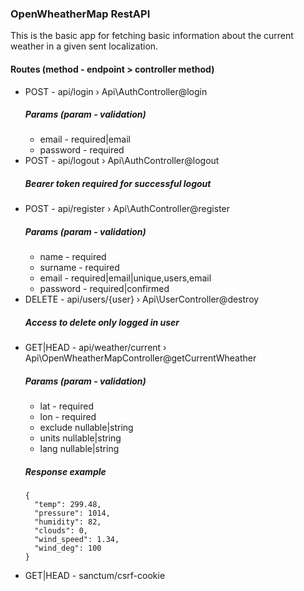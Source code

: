 ### OpenWheatherMap RestAPI

This is the basic app for fetching basic information about the current weather in a given sent localization.

#### Routes (method - endpoint > controller method)
- POST - api/login › Api\AuthController@login
  ##### Params (param - validation)
  * email - required|email
  * password - required
- POST - api/logout › Api\AuthController@logout
  ##### Bearer token required for successful logout
- POST - api/register › Api\AuthController@register
  ##### Params (param - validation)
  * name - required
  * surname - required
  * email - required|email|unique,users,email
  * password - required|confirmed
- DELETE - api/users/{user} › Api\UserController@destroy
  ##### Access to delete only logged in user
- GET|HEAD - api/weather/current › Api\OpenWheatherMapController@getCurrentWheather
  ##### Params (param - validation)
  * lat - required
  * lon - required
  * exclude nullable|string
  * units nullable|string
  * lang nullable|string
  ##### Response example
  ```
  {
    "temp": 299.48,
    "pressure": 1014,
    "humidity": 82,
    "clouds": 0,
    "wind_speed": 1.34,
    "wind_deg": 100
  }
  ```
- GET|HEAD - sanctum/csrf-cookie
  

